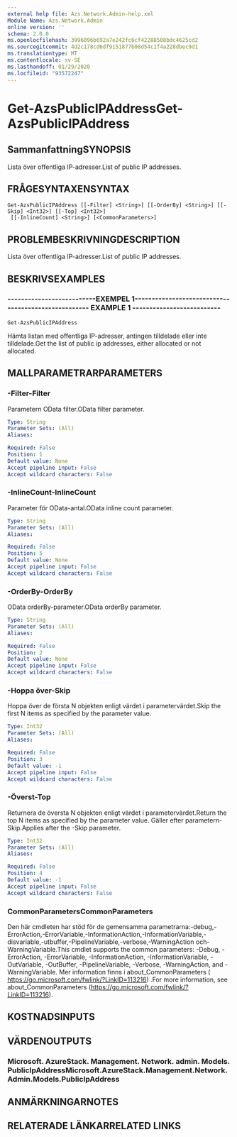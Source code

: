 ```yaml
---
external help file: Azs.Network.Admin-help.xml
Module Name: Azs.Network.Admin
online version: ''
schema: 2.0.0
ms.openlocfilehash: 3996096b692a7e242fc6cf42288508bdc4625cd2
ms.sourcegitcommit: 4d2c178cd6df9151877b08d54c1f4a228dbec9d1
ms.translationtype: MT
ms.contentlocale: sv-SE
ms.lasthandoff: 01/29/2020
ms.locfileid: "93572247"
---
```

# <span data-ttu-id="b5e1b-101">Get-AzsPublicIPAddress</span><span class="sxs-lookup"><span data-stu-id="b5e1b-101">Get-AzsPublicIPAddress</span></span>

## <span data-ttu-id="b5e1b-102">Sammanfattning</span><span class="sxs-lookup"><span data-stu-id="b5e1b-102">SYNOPSIS</span></span>
<span data-ttu-id="b5e1b-103">Lista över offentliga IP-adresser.</span><span class="sxs-lookup"><span data-stu-id="b5e1b-103">List of public IP addresses.</span></span>

## <span data-ttu-id="b5e1b-104">FRÅGESYNTAXEN</span><span class="sxs-lookup"><span data-stu-id="b5e1b-104">SYNTAX</span></span>

```
Get-AzsPublicIPAddress [[-Filter] <String>] [[-OrderBy] <String>] [[-Skip] <Int32>] [[-Top] <Int32>]
 [[-InlineCount] <String>] [<CommonParameters>]
```

## <span data-ttu-id="b5e1b-105">PROBLEMBESKRIVNING</span><span class="sxs-lookup"><span data-stu-id="b5e1b-105">DESCRIPTION</span></span>
<span data-ttu-id="b5e1b-106">Lista över offentliga IP-adresser.</span><span class="sxs-lookup"><span data-stu-id="b5e1b-106">List of public IP addresses.</span></span>

## <span data-ttu-id="b5e1b-107">BESKRIVS</span><span class="sxs-lookup"><span data-stu-id="b5e1b-107">EXAMPLES</span></span>

### <span data-ttu-id="b5e1b-108">--------------------------EXEMPEL 1--------------------------</span><span class="sxs-lookup"><span data-stu-id="b5e1b-108">-------------------------- EXAMPLE 1 --------------------------</span></span>
```
Get-AzsPublicIPAddress
```

<span data-ttu-id="b5e1b-109">Hämta listan med offentliga IP-adresser, antingen tilldelade eller inte tilldelade.</span><span class="sxs-lookup"><span data-stu-id="b5e1b-109">Get the list of public ip addresses, either allocated or not allocated.</span></span>

## <span data-ttu-id="b5e1b-110">MALLPARAMETRAR</span><span class="sxs-lookup"><span data-stu-id="b5e1b-110">PARAMETERS</span></span>

### <span data-ttu-id="b5e1b-111">-Filter</span><span class="sxs-lookup"><span data-stu-id="b5e1b-111">-Filter</span></span>
<span data-ttu-id="b5e1b-112">Parametern OData filter.</span><span class="sxs-lookup"><span data-stu-id="b5e1b-112">OData filter parameter.</span></span>

```yaml
Type: String
Parameter Sets: (All)
Aliases: 

Required: False
Position: 1
Default value: None
Accept pipeline input: False
Accept wildcard characters: False
```

### <span data-ttu-id="b5e1b-113">-InlineCount</span><span class="sxs-lookup"><span data-stu-id="b5e1b-113">-InlineCount</span></span>
<span data-ttu-id="b5e1b-114">Parameter för OData-antal.</span><span class="sxs-lookup"><span data-stu-id="b5e1b-114">OData inline count parameter.</span></span>

```yaml
Type: String
Parameter Sets: (All)
Aliases: 

Required: False
Position: 5
Default value: None
Accept pipeline input: False
Accept wildcard characters: False
```

### <span data-ttu-id="b5e1b-115">-OrderBy</span><span class="sxs-lookup"><span data-stu-id="b5e1b-115">-OrderBy</span></span>
<span data-ttu-id="b5e1b-116">OData orderBy-parameter.</span><span class="sxs-lookup"><span data-stu-id="b5e1b-116">OData orderBy parameter.</span></span>

```yaml
Type: String
Parameter Sets: (All)
Aliases: 

Required: False
Position: 2
Default value: None
Accept pipeline input: False
Accept wildcard characters: False
```

### <span data-ttu-id="b5e1b-117">-Hoppa över</span><span class="sxs-lookup"><span data-stu-id="b5e1b-117">-Skip</span></span>
<span data-ttu-id="b5e1b-118">Hoppa över de första N objekten enligt värdet i parametervärdet.</span><span class="sxs-lookup"><span data-stu-id="b5e1b-118">Skip the first N items as specified by the parameter value.</span></span>

```yaml
Type: Int32
Parameter Sets: (All)
Aliases: 

Required: False
Position: 3
Default value: -1
Accept pipeline input: False
Accept wildcard characters: False
```

### <span data-ttu-id="b5e1b-119">-Överst</span><span class="sxs-lookup"><span data-stu-id="b5e1b-119">-Top</span></span>
<span data-ttu-id="b5e1b-120">Returnera de översta N objekten enligt värdet i parametervärdet.</span><span class="sxs-lookup"><span data-stu-id="b5e1b-120">Return the top N items as specified by the parameter value.</span></span>
<span data-ttu-id="b5e1b-121">Gäller efter parametern-Skip.</span><span class="sxs-lookup"><span data-stu-id="b5e1b-121">Applies after the -Skip parameter.</span></span>

```yaml
Type: Int32
Parameter Sets: (All)
Aliases: 

Required: False
Position: 4
Default value: -1
Accept pipeline input: False
Accept wildcard characters: False
```

### <span data-ttu-id="b5e1b-122">CommonParameters</span><span class="sxs-lookup"><span data-stu-id="b5e1b-122">CommonParameters</span></span>
<span data-ttu-id="b5e1b-123">Den här cmdleten har stöd för de gemensamma parametrarna:-debug,-ErrorAction,-ErrorVariable,-InformationAction,-InformationVariable,-disvariable,-utbuffer,-PipelineVariable,-verbose,-WarningAction och-WarningVariable.</span><span class="sxs-lookup"><span data-stu-id="b5e1b-123">This cmdlet supports the common parameters: -Debug, -ErrorAction, -ErrorVariable, -InformationAction, -InformationVariable, -OutVariable, -OutBuffer, -PipelineVariable, -Verbose, -WarningAction, and -WarningVariable.</span></span> <span data-ttu-id="b5e1b-124">Mer information finns i about_CommonParameters ( https://go.microsoft.com/fwlink/?LinkID=113216) .</span><span class="sxs-lookup"><span data-stu-id="b5e1b-124">For more information, see about_CommonParameters (https://go.microsoft.com/fwlink/?LinkID=113216).</span></span>

## <span data-ttu-id="b5e1b-125">KOSTNADS</span><span class="sxs-lookup"><span data-stu-id="b5e1b-125">INPUTS</span></span>

## <span data-ttu-id="b5e1b-126">VÄRDEN</span><span class="sxs-lookup"><span data-stu-id="b5e1b-126">OUTPUTS</span></span>

### <span data-ttu-id="b5e1b-127">Microsoft. AzureStack. Management. Network. admin. Models. PublicIpAddress</span><span class="sxs-lookup"><span data-stu-id="b5e1b-127">Microsoft.AzureStack.Management.Network.Admin.Models.PublicIpAddress</span></span>

## <span data-ttu-id="b5e1b-128">ANMÄRKNINGAR</span><span class="sxs-lookup"><span data-stu-id="b5e1b-128">NOTES</span></span>

## <span data-ttu-id="b5e1b-129">RELATERADE LÄNKAR</span><span class="sxs-lookup"><span data-stu-id="b5e1b-129">RELATED LINKS</span></span>

